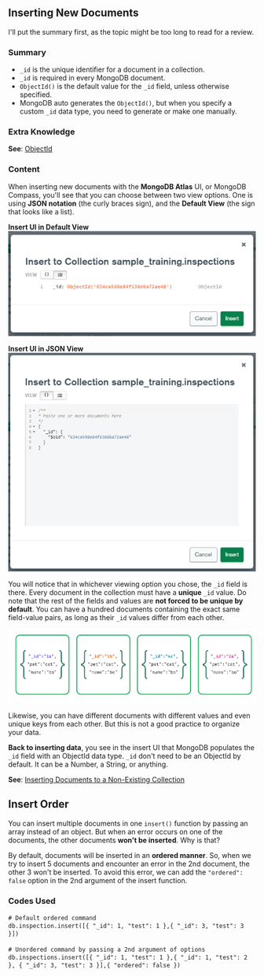 ## Inserting New Documents

I'll put the summary first, as the topic might be too long to read for a review.

### Summary

- `_id` is the unique identifier for a document in a collection.
- `_id` is required in every MongoDB document.
- `ObjectId()` is the default value for the `_id` field, unless otherwise specified.
- MongoDB auto generates the `ObjectId()`, but when you specify a custom `_id` data type, you need to generate or make one manually.

### Extra Knowledge

**See**: [ObjectId](../ObjectId.md)

### Content

When inserting new documents with the **MongoDB Atlas** UI, or MongoDB Compass, you'll see that you can choose between two view options. One is using **JSON notation** (the curly braces sign), and the **Default View** (the sign that looks like a list).

**Insert UI in Default View**
![](assets/20221017084529%20Insert%20Document%20UI.png)

**Insert UI in JSON View**
![](assets/20221017084707%20Insert%20in%20JSON%20View.png)

You will notice that in whichever viewing option you chose, the `_id` field is there. Every document in the collection must have a **unique** `_id` value. Do note that the rest of the fields and values are **not forced to be unique by default**. You can have a hundred documents containing the exact same field-value pairs, as long as their `_id` values differ from each other.

![](assets/20221017085033%20Documents%20with%20same%20contents.png)

Likewise, you can have different documents with different values and even unique keys from each other. But this is not a good practice to organize your data.

**Back to inserting data**, you see in the insert UI that MongoDB populates the `_id` field with an ObjectId data type. `_id` don't need to be an ObjectId by default. It can be a Number, a String, or anything.

**See**: [Inserting Documents to a Non-Existing Collection](Inserting%20Documents%20to%20a%20Non-Existing%20Collection.md)

## Insert Order

You can insert multiple documents in one `insert()` function by passing an array instead of an object. But when an error occurs on one of the documents, the other documents **won't be inserted**. Why is that?

By default, documents will be inserted in an **ordered manner**. So, when we try to insert 5 documents and encounter an error in the 2nd document, the other 3 won't be inserted. To avoid this error, we can add the `"ordered": false` option in the 2nd argument of the insert function.

### Codes Used

```SHELL
# Default ordered command
db.inspection.insert([{ "_id": 1, "test": 1 },{ "_id": 3, "test": 3 }])

# Unordered command by passing a 2nd argument of options
db.inspections.insert([{ "_id": 1, "test": 1 },{ "_id": 1, "test": 2 }, { "_id": 3, "test": 3 }],{ "ordered": false })
```